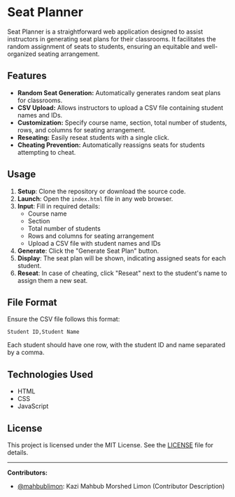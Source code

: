# Seat Planner

Seat Planner is a straightforward web application designed to assist instructors in generating seat plans for their classrooms. It facilitates the random assignment of seats to students, ensuring an equitable and well-organized seating arrangement.

## Features

- **Random Seat Generation:** Automatically generates random seat plans for classrooms.
- **CSV Upload:** Allows instructors to upload a CSV file containing student names and IDs.
- **Customization:** Specify course name, section, total number of students, rows, and columns for seating arrangement.
- **Reseating:** Easily reseat students with a single click.
- **Cheating Prevention:** Automatically reassigns seats for students attempting to cheat.

## Usage

1. **Setup**: Clone the repository or download the source code.
2. **Launch**: Open the `index.html` file in any web browser.
3. **Input**: Fill in required details:
   - Course name
   - Section
   - Total number of students
   - Rows and columns for seating arrangement
   - Upload a CSV file with student names and IDs
4. **Generate**: Click the "Generate Seat Plan" button.
5. **Display**: The seat plan will be shown, indicating assigned seats for each student.
6. **Reseat**: In case of cheating, click "Reseat" next to the student's name to assign them a new seat.

## File Format

Ensure the CSV file follows this format:

```
Student ID,Student Name
```

Each student should have one row, with the student ID and name separated by a comma.

## Technologies Used

- HTML
- CSS
- JavaScript

## License

This project is licensed under the MIT License. See the [LICENSE](LICENSE) file for details.

---

**Contributors:**
- [@mahbublimon](https://github.com/mahbublimon): Kazi Mahbub Morshed Limon (Contributor Description)
